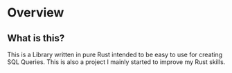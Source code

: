 # Overview
## What is this?
This is a Library written in pure Rust intended to be easy to use for creating SQL Queries.
This is also a project I mainly started to improve my Rust skills. 

